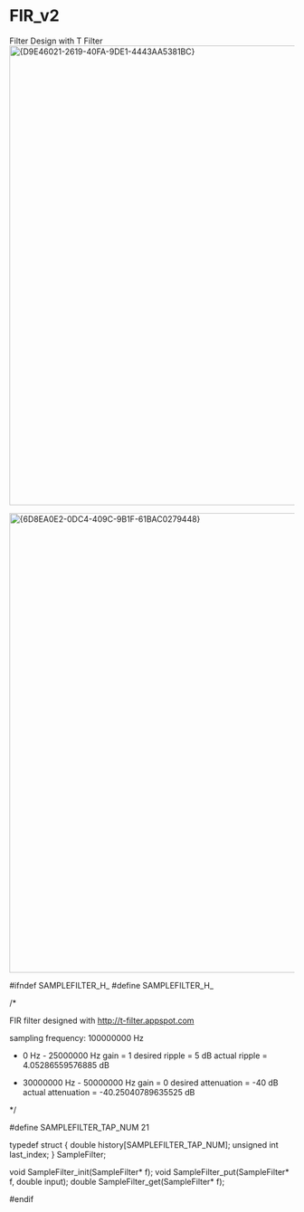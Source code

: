 # FIR_v2

Filter Design with T Filter
<img width="813" alt="{D9E46021-2619-40FA-9DE1-4443AA5381BC}" src="https://github.com/user-attachments/assets/59ca4dd6-ac0f-4ba2-9122-8d677fbf0caa" />

<img width="813" alt="{6D8EA0E2-0DC4-409C-9B1F-61BAC0279448}" src="https://github.com/user-attachments/assets/2c3ff73b-5b6f-45d0-b382-a56a7b29fa26" />

#ifndef SAMPLEFILTER_H_
#define SAMPLEFILTER_H_

/*

FIR filter designed with
 http://t-filter.appspot.com

sampling frequency: 100000000 Hz

* 0 Hz - 25000000 Hz
  gain = 1
  desired ripple = 5 dB
  actual ripple = 4.05286559576885 dB

* 30000000 Hz - 50000000 Hz
  gain = 0
  desired attenuation = -40 dB
  actual attenuation = -40.25040789635525 dB

*/

#define SAMPLEFILTER_TAP_NUM 21

typedef struct {
  double history[SAMPLEFILTER_TAP_NUM];
  unsigned int last_index;
} SampleFilter;

void SampleFilter_init(SampleFilter* f);
void SampleFilter_put(SampleFilter* f, double input);
double SampleFilter_get(SampleFilter* f);

#endif
